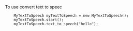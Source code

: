 To use convert text to speec   

        MyTextToSpeech myTextToSpeech = new MyTextToSpeech();
        myTextToSpeech.start();
        myTextToSpeech.text_to_speech("hello");
